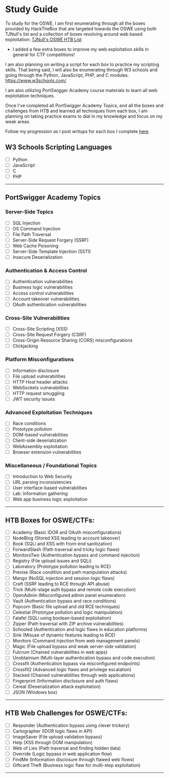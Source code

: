 # Study Guide
To study for the OSWE, I am first enumerating through all the boxes provided by HackTheBox that are targeted towards the OSWE using both TJNull's list and a collection of boxes revolving around web based exploitation:
[TJNull's OSWE HTB List](https://docs.google.com/spreadsheets/u/0/d/1dwSMIAPIam0PuRBkCiDI88pU3yzrqqHkDtBngUHNCw8/htmlview?pli=1#)
- I added a few extra boxes to improve my web exploitation skills in general for CTF competitions!

I am also planning on writing a script for each box to practice my scripting skills. That being said, I will also be enumerating through W3 schools and going through the Python, JavaScript, PHP, and C modules.
https://www.w3schools.com/

I am also utilizing PortSwigger Academy course materials to learn all web exploitation techniques.

Once I've completed all PortSwigger Academy Topics, and all the boxes and challenges from HTB and learned all techniques from each box, I am planning on taking practice exams to dial in my knowledge and focus on my weak areas.

Follow my progression as I post writups for each box I complete [here](/Writeups/Hack%20The%20Box/).

## W3 Schools Scripting Languages
- [ ] Python
- [ ] JavaScript
- [ ] C
- [ ] PHP

---

## PortSwigger Academy Topics
### **Server-Side Topics**
- [ ] SQL Injection
- [ ] OS Command Injection
- [ ] File Path Traversal
- [ ] Server-Side Request Forgery (SSRF)
- [ ] Web Cache Poisoning
- [ ] Server-Side Template Injection (SSTI)
- [ ] Insecure Deserialization

### **Authentication & Access Control**
- [ ] Authentication vulnerabilities
- [ ] Business logic vulnerabilities
- [ ] Access control vulnerabilities
- [ ] Account takeover vulnerabilities
- [ ] OAuth authentication vulnerabilities

### **Cross-Site Vulnerabilities**
- [ ] Cross-Site Scripting (XSS)
- [ ] Cross-Site Request Forgery (CSRF)
- [ ] Cross-Origin Resource Sharing (CORS) misconfigurations
- [ ] Clickjacking

### **Platform Misconfigurations**
- [ ] Information disclosure
- [ ] File upload vulnerabilities
- [ ] HTTP Host header attacks
- [ ] WebSockets vulnerabilities
- [ ] HTTP request smuggling
- [ ] JWT security issues

### **Advanced Exploitation Techniques**
- [ ] Race conditions
- [ ] Prototype pollution
- [ ] DOM-based vulnerabilities
- [ ] Client-side deserialization
- [ ] WebAssembly exploitation
- [ ] Browser extension vulnerabilities

### **Miscellaneous / Foundational Topics**
- [ ] Introduction to Web Security
- [ ] URL parsing inconsistencies
- [ ] User interface-based vulnerabilities
- [ ] Lab: Information gathering
- [ ] Web app business logic exploitation

---


## HTB Boxes for OSWE/CTFs:
- [ ] Academy (Basic IDOR and OAuth misconfigurations)  
- [ ] NodeBlog (Stored XSS leading to account takeover)  
- [ ] Book (SQLi and XSS with front-end sanitization)  
- [ ] ForwardSlash (Path traversal and tricky logic flaws)  
- [ ] MonitorsTwo (Authentication bypass and command injection)  
- [ ] Registry (File upload issues and SQLi)  
- [ ] Laboratory (Prototype pollution leading to RCE)  
- [ ] Previse (Race condition and path manipulation attacks)  
- [ ] Mango (NoSQL injection and session logic flaws)  
- [ ] Craft (SSRF leading to RCE through API abuse)  
- [ ] Trick (Multi-stage auth bypass and remote code execution)  
- [ ] OpenAdmin (Misconfigured admin panel enumeration)  
- [ ] Vault (Authentication bypass and race conditions)  
- [ ] Popcorn (Basic file upload and old RCE techniques)  
- [ ] Celestial (Prototype pollution and logic manipulation)  
- [ ] Falafel (SQLi using boolean-based exploitation)  
- [ ] Zipper (Path traversal with ZIP archive vulnerabilities)  
- [ ] Schooled (Authentication and logic flaws in education platforms)  
- [ ] Sink (Misuse of dynamic features leading to RCE)  
- [ ] Monitors (Command injection from web management panels)  
- [ ] Magic (File upload bypass and weak server-side validation)  
- [ ] Fulcrum (Chained vulnerabilities in web apps)  
- [ ] Unobtainium (Multi-layer authentication bypass and code execution)  
- [ ] Crossfit (Authentication bypass via misconfigured endpoints)  
- [ ] Crossfit2 (Advanced logic flaws and privilege escalation)  
- [ ] Stacked (Chained vulnerabilities through web applications)  
- [ ] Fingerprint (Information disclosure and auth flaws)  
- [ ] Cereal (Deserialization attack exploitation)  
- [ ] JSON (Windows box)

---

## HTB Web Challenges for OSWE/CTFs:
- [ ] Responder (Authentication bypass using clever trickery)  
- [ ] Cartographer (IDOR logic flaws in API)  
- [ ] ImageSaver (File upload validation bypass)  
- [ ] Help (XSS through DOM manipulation)  
- [ ] Web of Lies (Path traversal and finding hidden data)  
- [ ] Override (Logic bypass in web application flow)  
- [ ] FindMe (Information disclosure through flawed web flows)  
- [ ] Giftcard Theft (Business logic flaw for multi-step exploitation)

---
